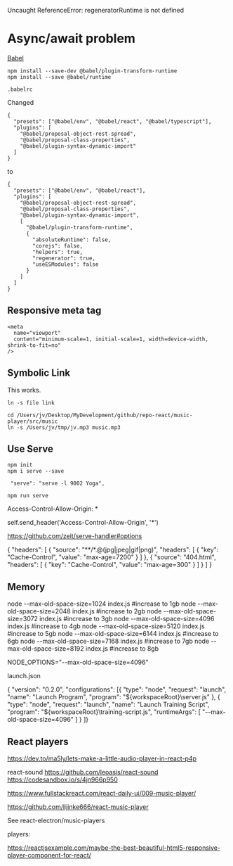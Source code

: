 
Uncaught ReferenceError: regeneratorRuntime is not defined

# Async/await problem

[Babel](https://babeljs.io/docs/en/babel-plugin-transform-runtime/)

```
npm install --save-dev @babel/plugin-transform-runtime
npm install --save @babel/runtime
```

`.babelrc`

Changed 

```
{
  "presets": ["@babel/env", "@babel/react", "@babel/typescript"],
  "plugins": [
    "@babel/proposal-object-rest-spread",
    "@babel/proposal-class-properties",
    "@babel/plugin-syntax-dynamic-import"
  ]
}
```

to

```
{
  "presets": ["@babel/env", "@babel/react"],
  "plugins": [
    "@babel/proposal-object-rest-spread",
    "@babel/proposal-class-properties",
    "@babel/plugin-syntax-dynamic-import",
    [
      "@babel/plugin-transform-runtime",
      {
        "absoluteRuntime": false,
        "corejs": false,
        "helpers": true,
        "regenerator": true,
        "useESModules": false
      }
    ]
  ]
}
```


## Responsive meta tag

```
<meta
  name="viewport"
  content="minimum-scale=1, initial-scale=1, width=device-width, shrink-to-fit=no"
/>
```

## Symbolic Link

This works.

```
ln -s file link

cd /Users/jv/Desktop/MyDevelopment/github/repo-react/music-player/src/music
ln -s /Users/jv/tmp/jv.mp3 music.mp3
```

## Use Serve

```
npm init
npm i serve --save

 "serve": "serve -l 9002 Yoga",

npm run serve
```

Access-Control-Allow-Origin: *

self.send_header('Access-Control-Allow-Origin', '*')

https://github.com/zeit/serve-handler#options

{
  "headers": [
    {
      "source": "**/*.@(jpg|jpeg|gif|png)",
      "headers": [
        {
          "key": "Cache-Control",
          "value": "max-age=7200"
        }
      ]
    },
    {
      "source": "404.html",
      "headers": [
        {
          "key": "Cache-Control",
          "value": "max-age=300"
        }
      ]
    }
  ]
}

## Memory

node --max-old-space-size=1024 index.js #increase to 1gb
node --max-old-space-size=2048 index.js #increase to 2gb
node --max-old-space-size=3072 index.js #increase to 3gb
node --max-old-space-size=4096 index.js #increase to 4gb
node --max-old-space-size=5120 index.js #increase to 5gb
node --max-old-space-size=6144 index.js #increase to 6gb
node --max-old-space-size=7168 index.js #increase to 7gb
node --max-old-space-size=8192 index.js #increase to 8gb

NODE_OPTIONS="--max-old-space-size=4096"

launch.json

{
"version": "0.2.0",
"configurations": [{
        "type": "node",
        "request": "launch",
        "name": "Launch Program",
        "program": "${workspaceRoot}\\server.js"
    },
    {
        "type": "node",
        "request": "launch",
        "name": "Launch Training Script",
        "program": "${workspaceRoot}\\training-script.js",
        "runtimeArgs": [
            "--max-old-space-size=4096"
        ]
    }
]}


## React players

https://dev.to/ma5ly/lets-make-a-little-audio-player-in-react-p4p

react-sound
https://github.com/leoasis/react-sound
https://codesandbox.io/s/4jn966p950

https://www.fullstackreact.com/react-daily-ui/009-music-player/

https://github.com/lijinke666/react-music-player

See react-electron/music-players

players:

https://reactjsexample.com/maybe-the-best-beautiful-html5-responsive-player-component-for-react/


